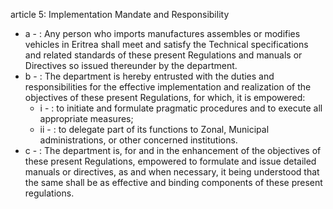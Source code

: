 article 5: Implementation Mandate and Responsibility

<ul>
			<li>a - : Any person who imports manufactures assembles or modifies vehicles in Eritrea shall meet and satisfy the Technical specifications and related standards of these present Regulations and manuals or Directives so issued thereunder by the department.<ul>
			</ul></li>			<li>b - : The department is hereby entrusted with the duties and responsibilities for the effective implementation and realization of the objectives of these present Regulations, for which, it is empowered:<ul>
						<li>i - : to initiate and formulate pragmatic procedures and to execute all appropriate measures;<ul>
						</ul></li>						<li>ii - : to delegate part of its functions to Zonal, Municipal administrations, or other concerned institutions.<ul>
						</ul></li>			</ul></li>			<li>c - : The department is, for and in the enhancement of the objectives of these present Regulations, empowered to formulate and issue detailed manuals or directives, as and when necessary, it being understood that the same shall be as effective and binding components of these present regulations.<ul>
			</ul></li></ul>
